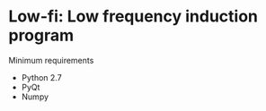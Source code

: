 Low-fi: Low frequency induction program
=======================================

Minimum requirements
- Python 2.7
- PyQt
- Numpy
